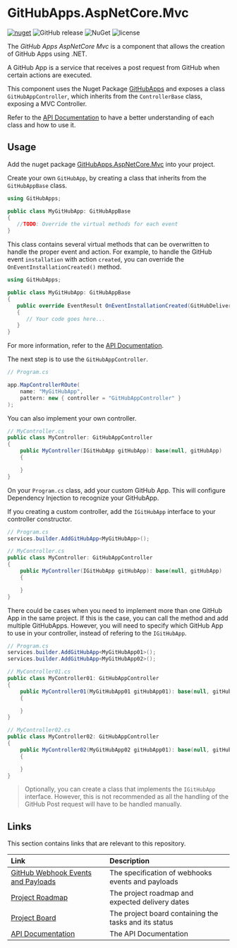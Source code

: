 # GitHubApps.AspNetCore.Mvc

[![nuget](https://img.shields.io/nuget/v/GitHubApps.AspNetCore.Mvc.svg)](https://www.nuget.org/packages/GitHubApps.AspNetCore.Mvc/) 
![GitHub release](https://img.shields.io/github/release/olavodias/GitHubApps.AspNetCore.Mvc.svg)
![NuGet](https://img.shields.io/nuget/dt/GitHubApps.AspNetCore.Mvc.svg)
![license](https://img.shields.io/github/license/olavodias/GitHubApps.AspNetCore.Mvc.svg)

The *GitHub Apps AspNetCore Mvc* is a component that allows the creation of GitHub Apps using .NET.

A GitHub App is a service that receives a post request from GitHub when certain actions are executed.

This component uses the Nuget Package [GitHubApps](https://www.nuget.org/packages/GitHubApps) and exposes a class `GitHubAppController`, which inherits from the `ControllerBase` class, exposing a MVC Controller.

Refer to the [API Documentation](https://olavodias.github.io/GitHubApps) to have a better understanding of each class and how to use it.

## Usage

Add the nuget package [GitHubApps.AspNetCore.Mvc](https://www.nuget.org/packages/GitHubApps.AspNetCore.Mvc/) into your project.

Create your own `GitHubApp`, by creating a class that inherits from the `GitHubAppBase` class.

```cs
using GitHubApps;

public class MyGitHubApp: GitHubAppBase
{
   //TODO: Override the virtual methods for each event
}
```

This class contains several virtual methods that can be overwritten to handle the proper event and action. For example, to handle the GitHub event `installation` with action `created`, you can override the `OnEventInstallationCreated()` method.

```cs
using GitHubApps;

public class MyGitHubApp: GitHubAppBase
{
   public override EventResult OnEventInstallationCreated(GitHubDelivery<GitHubEventInstallation> payload)
   {
      // Your code goes here...
   }
}
```

For more information, refer to the [API Documentation](https://olavodias.github.io/GitHubApps).

The next step is to use the `GitHubAppController`.

```cs
// Program.cs

app.MapControllerROute(
    name: "MyGitHubApp",
    pattern: new { controller = "GitHubAppController" }
);

```

You can also implement your own controller.

```cs
// MyController.cs
public class MyController: GitHubAppController
{
    public MyController(IGitHubApp gitHubApp): base(null, gitHubApp)
    {

    }
}
```

On your `Program.cs` class, add your custom GitHub App. This will configure Dependency Injection to recognize your GitHubApp.

If you creating a custom controller, add the `IGitHubApp` interface to your controller constructor.

```cs
// Program.cs
services.builder.AddGitHubApp<MyGitHubApp>();

// MyController.cs
public class MyController: GitHubAppController
{
    public MyController(IGitHubApp gitHubApp): base(null, gitHubApp)
    {

    }
}
```

There could be cases when you need to implement more than one GitHub App in the same project. If this is the case, you can call the method and add multiple GitHubApps. However, you will need to specify which GitHub App to use in your controller, instead of refering to the `IGitHubApp`.

```cs
// Program.cs
services.builder.AddGitHubApp<MyGitHubApp01>();
services.builder.AddGitHubApp<MyGitHubApp02>();

// MyController01.cs
public class MyController01: GitHubAppController
{
    public MyController01(MyGitHubApp01 gitHubApp01): base(null, gitHubApp01)
    {

    }
}

// MyController02.cs
public class MyController02: GitHubAppController
{
    public MyController02(MyGitHubApp02 gitHubApp01): base(null, gitHubApp01)
    {

    }
}
```

> Optionally, you can create a class that implements the `IGitHubApp` interface. However, this is not recommended as all the handling of the GitHub Post request will have to be handled manually.

## Links

This section contains links that are relevant to this repository.

| Link | Description |
| :-- | :-- |
| [GitHub Webhook Events and Payloads](https://docs.github.com/en/webhooks/webhook-events-and-payloads) | The specification of webhooks events and payloads |
| [Project Roadmap](https://github.com/users/olavodias/projects/2/views/2) | The project roadmap and expected delivery dates |
| [Project Board](https://github.com/users/olavodias/projects/2/views/1) | The project board containing the tasks and its status |
| [API Documentation](https://olavodias.github.io/GitHubApps) | The API Documentation |